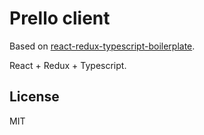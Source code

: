 # Prello client

Based on [react-redux-typescript-boilerplate](https://github.com/rokoroku/react-redux-typescript-boilerplate). 

React + Redux + Typescript.

## License

MIT
